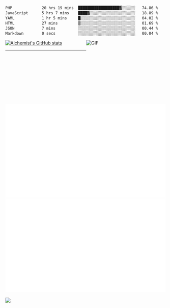 <!--START_SECTION:waka-->

```text
PHP             20 hrs 19 mins  ██████████████████▓░░░░░░   74.86 %
JavaScript      5 hrs 7 mins    ████▓░░░░░░░░░░░░░░░░░░░░   18.89 %
YAML            1 hr 5 mins     █░░░░░░░░░░░░░░░░░░░░░░░░   04.02 %
HTML            27 mins         ▒░░░░░░░░░░░░░░░░░░░░░░░░   01.69 %
JSON            7 mins          ░░░░░░░░░░░░░░░░░░░░░░░░░   00.44 %
Markdown        0 secs          ░░░░░░░░░░░░░░░░░░░░░░░░░   00.04 %
```

<!--END_SECTION:waka-->

[![Alchemist's GitHub stats](https://github-readme-stats.vercel.app/api?username=DrMaxis&show_icons=true&theme=outrun&count_private=true)](#)
<img align="right" alt="GIF" src="https://user-images.githubusercontent.com/5355808/139111924-210cc6fa-9fb1-4dac-929d-6324a5836a92.gif" width="250" height="200" />
<hr />

![](https://raw.githubusercontent.com/DrMaxis/github-stats-transparent/output/generated/overview.svg)
![](https://raw.githubusercontent.com/DrMaxis/github-stats-transparent/output/generated/languages.svg)

 
<a href="https://count.getloli.com/"><img src="https://count.getloli.com/get/@:maxis-the-alchemist?theme=rule34"></a>
<!-- https://count.getloli.com/get/@alchemist?theme=rule34 -->
<br>
